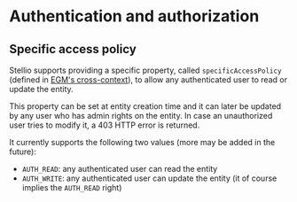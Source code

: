 # Authentication and authorization

## Specific access policy

Stellio supports providing a specific property, called `specificAccessPolicy` (defined in [EGM's cross-context]("https://github.com/easy-global-market/ngsild-api-data-models/blob/master/shared-jsonld-contexts/egm.jsonld#L34")), to allow any authenticated user to read or update the entity.

This property can be set at entity creation time and it can later be updated by any user who has admin rights on the entity. In case an unauthorized user tries to modify it, a 403 HTTP error is returned.

It currently supports the following two values (more may be added in the future):

- `AUTH_READ`: any authenticated user can read the entity
- `AUTH_WRITE`: any authenticated user can update the entity (it of course implies the `AUTH_READ` right)
